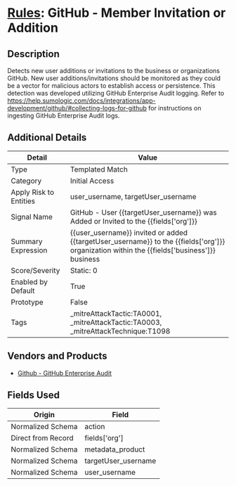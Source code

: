 # [Rules](README.md): GitHub - Member Invitation or Addition

## Description
Detects new user additions or invitations to the business or organizations GitHub. New user additions/invitations should be monitored as they could be a vector for malicious actors to establish access or persistence. This detection was developed utilizing GitHub Enterprise Audit logging. Refer to https://help.sumologic.com/docs/integrations/app-development/github/#collecting-logs-for-github for instructions on ingesting GitHub Enterprise Audit logs.

## Additional Details
|Detail|Value|
|----|----|
|Type|Templated Match|
|Category|Initial Access|
|Apply Risk to Entities|user_username, targetUser_username|
|Signal Name|GitHub - User {{targetUser_username}} was Added or Invited to the {{fields['org']}}|
|Summary Expression|{{user_username}}  invited or added {{targetUser_username}}  to the {{fields['org']}}  organization within the {{fields['business']}}  business|
|Score/Severity|Static: 0|
|Enabled by Default|True|
|Prototype|False|
|Tags|_mitreAttackTactic:TA0001, _mitreAttackTactic:TA0003, _mitreAttackTechnique:T1098|
## Vendors and Products
- [Github - GitHub Enterprise Audit](../products/e3c8bd8b-6ed8-4332-944d-d0f5dfc462df.md)


## Fields Used

|Origin|Field|
|----|----|
|Normalized Schema|action|
|Direct from Record|fields['org']|
|Normalized Schema|metadata_product|
|Normalized Schema|targetUser_username|
|Normalized Schema|user_username|


